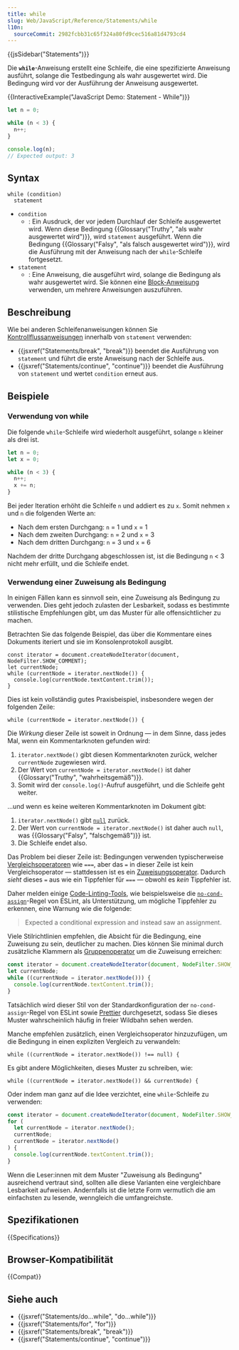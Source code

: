 ```yaml
---
title: while
slug: Web/JavaScript/Reference/Statements/while
l10n:
  sourceCommit: 2982fcbb31c65f324a80fd9cec516a81d4793cd4
---
```


{{jsSidebar("Statements")}}

Die **`while`**-Anweisung erstellt eine Schleife, die eine spezifizierte Anweisung ausführt, solange die Testbedingung als wahr ausgewertet wird. Die Bedingung wird vor der Ausführung der Anweisung ausgewertet.

{{InteractiveExample("JavaScript Demo: Statement - While")}}

```js interactive-example
let n = 0;

while (n < 3) {
  n++;
}

console.log(n);
// Expected output: 3
```

## Syntax

```js-nolint
while (condition)
  statement
```

- `condition`
  - : Ein Ausdruck, der vor jedem Durchlauf der Schleife ausgewertet wird. Wenn diese Bedingung {{Glossary("Truthy", "als wahr ausgewertet wird")}}, wird `statement` ausgeführt. Wenn die Bedingung {{Glossary("Falsy", "als falsch ausgewertet wird")}}, wird die Ausführung mit der Anweisung nach der `while`-Schleife fortgesetzt.
- `statement`
  - : Eine Anweisung, die ausgeführt wird, solange die Bedingung als wahr ausgewertet wird. Sie können eine [Block-Anweisung](/de/docs/Web/JavaScript/Reference/Statements/block) verwenden, um mehrere Anweisungen auszuführen.

## Beschreibung

Wie bei anderen Schleifenanweisungen können Sie [Kontrollflussanweisungen](/de/docs/Web/JavaScript/Reference/Statements#control_flow) innerhalb von `statement` verwenden:

- {{jsxref("Statements/break", "break")}} beendet die Ausführung von `statement` und führt die erste Anweisung nach der Schleife aus.
- {{jsxref("Statements/continue", "continue")}} beendet die Ausführung von `statement` und wertet `condition` erneut aus.

## Beispiele

### Verwendung von while

Die folgende `while`-Schleife wird wiederholt ausgeführt, solange `n` kleiner als drei ist.

```js
let n = 0;
let x = 0;

while (n < 3) {
  n++;
  x += n;
}
```

Bei jeder Iteration erhöht die Schleife `n` und addiert es zu `x`. Somit nehmen `x` und `n` die folgenden Werte an:

- Nach dem ersten Durchgang: `n` = 1 und `x` = 1
- Nach dem zweiten Durchgang: `n` = 2 und `x` = 3
- Nach dem dritten Durchgang: `n` = 3 und `x` = 6

Nachdem der dritte Durchgang abgeschlossen ist, ist die Bedingung `n` < 3 nicht mehr erfüllt, und die Schleife endet.

### Verwendung einer Zuweisung als Bedingung

In einigen Fällen kann es sinnvoll sein, eine Zuweisung als Bedingung zu verwenden. Dies geht jedoch zulasten der Lesbarkeit, sodass es bestimmte stilistische Empfehlungen gibt, um das Muster für alle offensichtlicher zu machen.

Betrachten Sie das folgende Beispiel, das über die Kommentare eines Dokuments iteriert und sie im Konsolenprotokoll ausgibt.

```js-nolint example-bad
const iterator = document.createNodeIterator(document, NodeFilter.SHOW_COMMENT);
let currentNode;
while (currentNode = iterator.nextNode()) {
  console.log(currentNode.textContent.trim());
}
```

Dies ist kein vollständig gutes Praxisbeispiel, insbesondere wegen der folgenden Zeile:

```js-nolint example-bad
while (currentNode = iterator.nextNode()) {
```

Die _Wirkung_ dieser Zeile ist soweit in Ordnung — in dem Sinne, dass jedes Mal, wenn ein Kommentarknoten gefunden wird:

1. `iterator.nextNode()` gibt diesen Kommentarknoten zurück, welcher `currentNode` zugewiesen wird.
2. Der Wert von `currentNode = iterator.nextNode()` ist daher {{Glossary("Truthy", "wahrheitsgemäß")}}.
3. Somit wird der `console.log()`-Aufruf ausgeführt, und die Schleife geht weiter.

…und wenn es keine weiteren Kommentarknoten im Dokument gibt:

1. `iterator.nextNode()` gibt [`null`](/de/docs/Web/JavaScript/Reference/Operators/null) zurück.
2. Der Wert von `currentNode = iterator.nextNode()` ist daher auch `null`, was {{Glossary("Falsy", "falschgemäß")}} ist.
3. Die Schleife endet also.

Das Problem bei dieser Zeile ist: Bedingungen verwenden typischerweise [Vergleichsoperatoren](/de/docs/Web/JavaScript/Guide/Expressions_and_operators#comparison_operators) wie `===`, aber das `=` in dieser Zeile ist kein Vergleichsoperator — stattdessen ist es ein [Zuweisungsoperator](/de/docs/Web/JavaScript/Guide/Expressions_and_operators#assignment_operators). Dadurch _sieht_ dieses `=` aus wie ein Tippfehler für `===` — obwohl es _kein_ Tippfehler ist.

Daher melden einige [Code-Linting-Tools](/de/docs/Learn_web_development/Extensions/Client-side_tools/Introducing_complete_toolchain#code_linting_tools), wie beispielsweise die [`no-cond-assign`](https://eslint.org/docs/latest/rules/no-cond-assign)-Regel von ESLint, als Unterstützung, um mögliche Tippfehler zu erkennen, eine Warnung wie die folgende:

> Expected a conditional expression and instead saw an assignment.

Viele Stilrichtlinien empfehlen, die Absicht für die Bedingung, eine Zuweisung zu sein, deutlicher zu machen. Dies können Sie minimal durch zusätzliche Klammern als [Gruppenoperator](/de/docs/Web/JavaScript/Reference/Operators/Grouping) um die Zuweisung erreichen:

```js example-good
const iterator = document.createNodeIterator(document, NodeFilter.SHOW_COMMENT);
let currentNode;
while ((currentNode = iterator.nextNode())) {
  console.log(currentNode.textContent.trim());
}
```

Tatsächlich wird dieser Stil von der Standardkonfiguration der `no-cond-assign`-Regel von ESLint sowie [Prettier](https://prettier.io/) durchgesetzt, sodass Sie dieses Muster wahrscheinlich häufig in freier Wildbahn sehen werden.

Manche empfehlen zusätzlich, einen Vergleichsoperator hinzuzufügen, um die Bedingung in einen expliziten Vergleich zu verwandeln:

```js-nolint example-good
while ((currentNode = iterator.nextNode()) !== null) {
```

Es gibt andere Möglichkeiten, dieses Muster zu schreiben, wie:

```js-nolint example-good
while ((currentNode = iterator.nextNode()) && currentNode) {
```

Oder indem man ganz auf die Idee verzichtet, eine `while`-Schleife zu verwenden:

```js example-good
const iterator = document.createNodeIterator(document, NodeFilter.SHOW_COMMENT);
for (
  let currentNode = iterator.nextNode();
  currentNode;
  currentNode = iterator.nextNode()
) {
  console.log(currentNode.textContent.trim());
}
```

Wenn die Leser:innen mit dem Muster "Zuweisung als Bedingung" ausreichend vertraut sind, sollten alle diese Varianten eine vergleichbare Lesbarkeit aufweisen. Andernfalls ist die letzte Form vermutlich die am einfachsten zu lesende, wenngleich die umfangreichste.

## Spezifikationen

{{Specifications}}

## Browser-Kompatibilität

{{Compat}}

## Siehe auch

- {{jsxref("Statements/do...while", "do...while")}}
- {{jsxref("Statements/for", "for")}}
- {{jsxref("Statements/break", "break")}}
- {{jsxref("Statements/continue", "continue")}}
